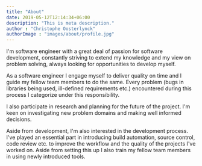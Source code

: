 ```yaml
---
title: "About"
date: 2019-05-12T12:14:34+06:00
description: "This is meta description."
author : "Christophe Oosterlynck"
authorImage : "images/about/profile.jpg"
---
```


I'm software engineer with a great deal of passion for software development, constantly striving to extend my knowledge and my view on problem solving, always looking for opportunities to develop myself.

As a software engineer I engage myself to deliver quality on time and I guide my fellow team members to do the same. Every problem (bugs in libraries being used, ill-defined requirements etc.) encountered during this process I categorize under this responsibility.

I also participate in research and planning for the future of the project. I'm keen on investigating new problem domains and making well informed decisions.

Aside from development, I'm also interested in the development process. I've played an essential part in introducing build automation, source control, code review etc. to improve the workflow and the quality of the projects I've worked on. Aside from setting this up I also train my fellow team members in using newly introduced tools.